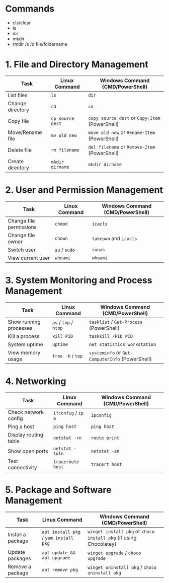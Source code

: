 # Commands
   - cls/clear
   - ls
   - dir
   - mkdir
   - rmdir /s /q file/foldername

# 1. File and Directory Management
| Task             | Linux Command    | Windows Command (CMD/PowerShell)               |
| ---------------- | ---------------- | ---------------------------------------------- |
| List files       | `ls`             | `dir`                                          |
| Change directory | `cd`             | `cd`                                           |
| Copy file        | `cp source dest` | `copy source dest` or `Copy-Item` (PowerShell) |
| Move/Rename file | `mv old new`     | `move old new` or `Rename-Item` (PowerShell)   |
| Delete file      | `rm filename`    | `del filename` or `Remove-Item` (PowerShell)   |
| Create directory | `mkdir dirname`  | `mkdir dirname`                                |



# 2. User and Permission Management

| Task                    | Linux Command | Windows Command (CMD/PowerShell) |
| ----------------------- | ------------- | -------------------------------- |
| Change file permissions | `chmod`       | `icacls`                         |
| Change file owner       | `chown`       | `takeown` and `icacls`           |
| Switch user             | `su` / `sudo` | `runas`                          |
| View current user       | `whoami`      | `whoami`                         |



# 3. System Monitoring and Process Management
   | Task                   | Linux Command         | Windows Command (CMD/PowerShell)                |
   | ---------------------- | --------------------- | ----------------------------------------------- |
   | Show running processes | `ps` / `top` / `htop` | `tasklist` / `Get-Process` (PowerShell)         |
   | Kill a process         | `kill PID`            | `taskkill /PID PID`                             |
   | System uptime          | `uptime`              | `net statistics workstation`                    |
   | View memory usage      | `free -h` / `top`     | `systeminfo` or `Get-ComputerInfo` (PowerShell) |


# 4. Networking
   | Task                  | Linux Command       | Windows Command (CMD/PowerShell) |
   | --------------------- | ------------------- | -------------------------------- |
   | Check network config  | `ifconfig` / `ip a` | `ipconfig`                       |
   | Ping a host           | `ping host`         | `ping host`                      |
   | Display routing table | `netstat -rn`       | `route print`                    |
   | Show open ports       | `netstat -tuln`     | `netstat -an`                    |
   | Test connectivity     | `traceroute host`   | `tracert host`                   |



# 5. Package and Software Management
   | Task              | Linux Command                         | Windows Command (CMD/PowerShell)                                  |
   | ----------------- | ------------------------------------- | ----------------------------------------------------------------- |
   | Install a package | `apt install pkg` / `yum install pkg` | `winget install pkg` or `choco install pkg` (if using Chocolatey) |
   | Update packages   | `apt update && apt upgrade`           | `winget upgrade` / `choco upgrade`                                |
   | Remove a package  | `apt remove pkg`                      | `winget uninstall pkg` / `choco uninstall pkg`                    |
